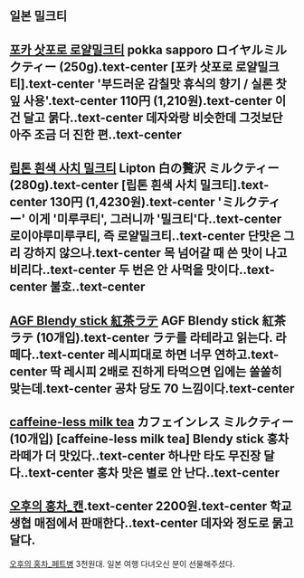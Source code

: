 ## 일본 밀크티
[포카 삿포로 로얄밀크티](http://img1.daumcdn.net/thumb/R1920x0/?fname=http%3A%2F%2Fcfile24.uf.tistory.com%2Fimage%2F2264114657BC724E19908F)
pokka sapporo ロイヤルミルクティー (250g).text-center
[포카 삿포로 로얄밀크티].text-center
'부드러운 감칠맛 휴식의 향기 / 실론 찻잎 사용'.text-center
110円 (1,210원).text-center
이건 달고 묽다..text-center
데자와랑 비슷한데 그것보단 아주 조금 더 진한 편..text-center
-----------------
[립톤 흰색 사치 밀크티](http://img1.daumcdn.net/thumb/R1920x0/?fname=http%3A%2F%2Fcfile1.uf.tistory.com%2Fimage%2F2345A04657BC724B342EAC)
Lipton 白の贅沢 ミルクティー (280g).text-center
[립톤 흰색 사치 밀크티].text-center
130円 (1,4230원).text-center
'ミルクティー' 이게 '미루쿠티', 그러니까 '밀크티'다..text-center
로이야루미루쿠티, 즉 로얄밀크티..text-center
단맛은 그리 강하지 않으나.text-center
목 넘어갈 때 쓴 맛이 나고 비리다..text-center
두 번은 안 사먹을 맛이다..text-center
불호..text-center
-----------------
[AGF Blendy stick 紅茶ラテ](http://img1.daumcdn.net/thumb/R1920x0/?fname=http%3A%2F%2Fcfile3.uf.tistory.com%2Fimage%2F276FC63F57BC72911117D8)
AGF Blendy stick 紅茶ラテ (10개입).text-center
ラテ를 라테라고 읽는다. 라떼다..text-center
레시피대로 하면 너무 연하고.text-center
딱 레시피 2배로 진하게 타먹으면 입에는 쏠쏠히 맞는데.text-center
공차 당도 70 느낌이다.text-center
------------------
[caffeine-less milk tea](http://img1.daumcdn.net/thumb/R1920x0/?fname=http%3A%2F%2Fcfile9.uf.tistory.com%2Fimage%2F25462D4657BC7256346D68)
カフェインレス ミルクティー (10개입)
[caffeine-less milk tea]
Blendy stick 홍차라떼가 더 맛있다..text-center
하나만 타도 무진장 달다..text-center
홍차 맛은 별로 안 난다..text-center
------------------
[오후의 홍차_캔](http://img1.daumcdn.net/thumb/R1920x0/?fname=http%3A%2F%2Fcfile26.uf.tistory.com%2Fimage%2F2666BB4A5852D36E01CF3A).text-center
2200원.text-center
학교 생협 매점에서 판매한다..text-center
데자와 정도로 묽고 달다.
------------------
[오후의 홍차_페트병](/photos/오후의홍차_PET.jpg)
3천원대.
일본 여행 다녀오신 분이 선물해주셨다.